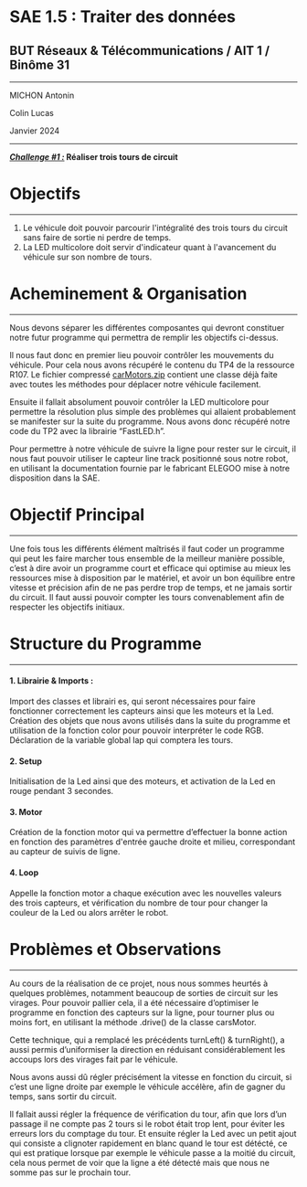 # **SAE 1.5 : Traiter des données**
## BUT Réseaux & Télécommunications / AlT 1 / Binôme 31
---
MICHON Antonin

Colin Lucas

Janvier 2024

---

**_<span style="text-decoration:underline;">Challenge #1 :</span>_  Réaliser trois tours de circuit**


# **Objectifs**
---


1. Le véhicule doit pouvoir parcourir l'intégralité des trois tours du circuit sans faire de sortie ni perdre de temps.
2. La LED multicolore doit servir d'indicateur quant à l'avancement du véhicule sur son nombre de tours.


# **Acheminement & Organisation**
---
Nous devons séparer les différentes composantes qui devront constituer notre futur programme qui permettra de remplir les objectifs ci-dessus.

Il nous faut donc en premier lieu pouvoir contrôler les mouvements du véhicule. Pour cela nous avons récupéré le contenu du TP4 de la ressource R107. Le fichier compressé [carMotors.zip](https://moodle.univ-fcomte.fr/mod/resource/view.php?id=713831) contient une classe déjà faite avec toutes les méthodes pour déplacer notre véhicule facilement.

Ensuite il fallait absolument pouvoir contrôler la LED multicolore pour permettre la résolution plus simple des problèmes qui allaient probablement se manifester sur la suite du programme. Nous avons donc récupéré notre code du TP2 avec la librairie “FastLED.h”.

Pour permettre à notre véhicule de suivre la ligne pour rester sur le circuit, il nous faut pouvoir utiliser le capteur line track positionné sous notre robot, en utilisant la documentation fournie par le fabricant  ELEGOO mise à notre disposition dans la SAE.


# **Objectif Principal**
---
Une fois tous les différents élément maîtrisés il faut coder un programme qui peut les faire marcher tous ensemble de la meilleur manière possible, c’est à dire avoir un programme court et efficace qui optimise au mieux les ressources mise à disposition par le matériel, et avoir un bon équilibre entre vitesse et précision afin de ne pas perdre trop de temps, et ne jamais sortir du circuit. Il faut aussi pouvoir compter les tours convenablement afin de respecter les objectifs initiaux.


# **Structure du Programme**
---
#### 1. Librairie & Imports :

Import des classes et librairi	es, qui seront nécessaires pour faire fonctionner correctement les capteurs ainsi que les moteurs et la Led. Création des objets que nous avons utilisés dans la suite du programme et utilisation de la fonction color pour pouvoir interpréter le code RGB.
Déclaration de la variable global lap qui comptera les tours.

#### 2. Setup
Initialisation de la Led ainsi que des moteurs, et activation de la Led en rouge pendant 3 secondes.
#### 3. Motor
Création de la fonction motor qui va permettre d’effectuer la bonne action en fonction des paramètres d'entrée gauche droite et milieu, correspondant au capteur de suivis de ligne.

#### 4. Loop
Appelle la fonction motor a chaque exécution avec les nouvelles valeurs des trois capteurs, et vérification du nombre de tour pour changer la couleur de la Led ou alors arrêter le robot.
# **Problèmes et Observations**
---
Au cours de la réalisation de ce projet, nous nous sommes heurtés à quelques problèmes, notamment beaucoup de sorties de circuit sur les virages. Pour pouvoir pallier cela, il a été nécessaire d’optimiser le programme en fonction des capteurs sur la ligne, pour tourner plus ou moins fort, en utilisant la méthode .drive() de la classe carsMotor. 

Cette technique, qui a remplacé les précédents turnLeft() & turnRight(), a aussi permis d’uniformiser la direction en réduisant considérablement les accoups lors des virages fait par le véhicule. 

Nous avons aussi dû régler précisément la vitesse en fonction du circuit, si c’est une ligne droite par exemple le véhicule accélère, afin de gagner du temps, sans sortir du circuit.

Il fallait aussi régler la fréquence de vérification du tour, afin que lors d’un passage il ne compte pas 2 tours si le robot était trop lent, pour éviter les erreurs lors du comptage du tour. Et ensuite régler la Led avec un petit ajout qui consiste a clignoter rapidement en blanc quand le tour est détécté, ce qui est pratique lorsque par exemple le véhicule passe a la moitié du circuit, cela nous permet de voir que la ligne a été détecté mais que nous ne somme pas sur le prochain tour.
